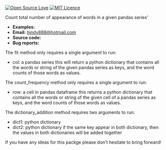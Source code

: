 [![Open Source Love](https://badges.frapsoft.com/os/v2/open-source.svg?v=103)](https://github.com/ellerbrock/open-source-badges/)
[![MIT Licence](https://badges.frapsoft.com/os/mit/mit.svg?v=103)](https://opensource.org/licenses/mit-license.php)

Count total number of appearance of words in a given pandas series'

- **Examples:** 
- **Email:** hindy888@hotmail.com
- **Source code:** 
- **Bug reports:** 

The fit method only requires a single argument to run:

- col: a pandas series
this will return a python dictionary that contains all the words or string of the given pandas series as keys, and the word counts of those words as values.

The count_frequency method only requires a single argument to run:

- row: a cell in pandas dataframe
this returns a python dictionary that contains all the words or string of the given cell of a pandas series as keys, and the word counts of those words as values.


The dictionary_addition method requires two arguments to run:

- dict1: python dictionary
- dict2: python dictionary
if the same key appear in both dictionary, then the values in both dictionaries will be added together  


If you have any ideas for this packge please don't hesitate to bring forward!